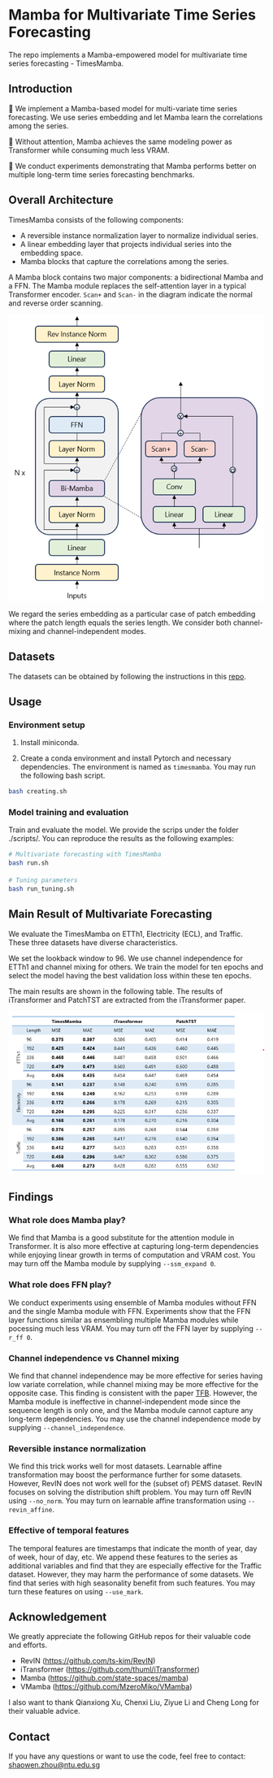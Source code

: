 # Mamba for Multivariate Time Series Forecasting

The repo implements a Mamba-empowered model for multivariate time series forecasting - TimesMamba.

<!-- ## Updates -->

## Introduction

🌟 We implement a Mamba-based model for multi-variate time series forecasting. We use series embedding and let Mamba learn the correlations among the series.

🌟 Without attention, Mamba achieves the same modeling power as Transformer while consuming much less VRAM.

🌟 We conduct experiments demonstrating that Mamba performs better on multiple long-term time series forecasting benchmarks.

## Overall Architecture

TimesMamba consists of the following components:

- A reversible instance normalization layer to normalize individual series.
- A linear embedding layer that projects individual series into the embedding space.
- Mamba blocks that capture the correlations among the series.

A Mamba block contains two major components: a bidirectional Mamba and a FFN. The Mamba module replaces the self-attention layer in a typical Transformer encoder. `Scan+` and `Scan-` in the diagram indicate the normal and reverse order scanning.

![image](./figures/architecture.png)

We regard the series embedding as a particular case of patch embedding where the patch length equals the series length. We consider both channel-mixing and channel-independent modes.

## Datasets

The datasets can be obtained by following the instructions in this [repo](https://github.com/thuml/iTransformer).

## Usage

### Environment setup

1. Install miniconda.

2. Create a conda environment and install Pytorch and necessary dependencies. The environment is named as `timesmamba`. You may run the following bash script.

```bash
bash creating.sh
```

### Model training and evaluation

Train and evaluate the model. We provide the scrips under the folder ./scripts/. You can reproduce the results as the following examples:

```bash
# Multivariate forecasting with TimesMamba
bash run.sh

# Tuning parameters
bash run_tuning.sh
```

## Main Result of Multivariate Forecasting

We evaluate the TimesMamba on ETTh1, Electricity (ECL), and Traffic. These three datasets have diverse characteristics. 

We set the lookback window to 96. We use channel independence for ETTh1 and channel mixing for others. We train the model for ten epochs and select the model having the best validation loss within these ten epochs. 

The main results are shown in the following table. The results of iTransformer and PatchTST are extracted from the iTransformer paper.

![image](./figures/main_result.png)

## Findings

### What role does Mamba play?

We find that Mamba is a good substitute for the attention module in Transformer. It is also more effective at capturing long-term dependencies while enjoying linear growth in terms of computation and VRAM cost. You may turn off the Mamba module by supplying `--ssm_expand 0`.

### What role does FFN play?

We conduct experiments using ensemble of Mamba modules without FFN and the single Mamba module with FFN. Experiments show that the FFN layer functions similar as ensembling multiple Mamba modules while pocessing much less VRAM. You may turn off the FFN layer by supplying `--r_ff 0`.

### Channel independence vs Channel mixing

We find that channel independence may be more effective for series having low variate correlation, while channel mixing may be more effective for the opposite case. This finding is consistent with the paper [TFB](https://arxiv.org/abs/2403.20150). However, the Mamba module is ineffective in channel-independent mode since the sequence length is only one, and the Mamba module cannot capture any long-term dependencies. You may use the channel independence mode by supplying `--channel_independence`.

### Reversible instance normalization

We find this trick works well for most datasets. Learnable affine transformation may boost the performance further for some datasets. However, RevIN does not work well for the (subset of) PEMS dataset. RevIN focuses on solving the distribution shift problem. You may turn off RevIN using `--no_norm`. You may turn on learnable affine transformation using `--revin_affine`.

### Effective of temporal features

The temporal features are timestamps that indicate the month of year, day of week, hour of day, etc. We append these features to the series as additional variables and find that they are especially effective for the Traffic dataset. However, they may harm the performance of some datasets. We find that series with high seasonality benefit from such features. You may turn these features on using `--use_mark`.

<!-- ## Citation -->

## Acknowledgement

We greatly appreciate the following GitHub repos for their valuable code and efforts.

- RevIN (https://github.com/ts-kim/RevIN)
- iTransformer (<https://github.com/thuml/iTransformer>)
- Mamba (<https://github.com/state-spaces/mamba>)
- VMamba (<https://github.com/MzeroMiko/VMamba>)

I also want to thank Qianxiong Xu, Chenxi Liu, Ziyue Li and Cheng Long for their valuable advice.

## Contact

If you have any questions or want to use the code, feel free to contact: [shaowen.zhou@ntu.edu.sg](mailto:shaowen.zhou@ntu.edu.sg)
